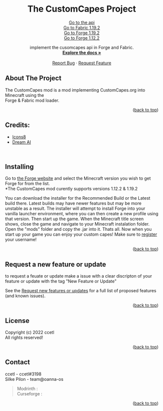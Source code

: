 <div id="top"></div>

<!-- PROJECT LOGO -->
<h1 align="center">The CustomCapes Project</h1>

  <p align="center">
  <a href="https://github.com/ccetl/TheCustomCapesProject/tree/api-v1">Go to the api</a> <br>
  <a href="https://github.com/ccetl/TheCustomCapesProject/tree/fabric-1.19.2">Go to Fabric 1.19.2</a> <br>
  <a href="https://github.com/ccetl/TheCustomCapesProject/tree/forge-1.19.2">Go to Forge 1.19.2</a> <br>
  <a href="https://github.com/ccetl/TheCustomCapesProject/tree/forge-1.12.2">Go to Forge 1.12.2</a> <br>
  </p>

  <p align="center">
   implement the cusomcapes api in Forge and Fabric.
    <br />
    <a href="https://customcapes.org/"><strong>Explore the docs »</strong></a>
    <br />
    <br />
    <a href="https://github.com/ccetl/CustomCapesForge/issues">Report Bug</a>
    ·
    <a href="https://github.com/ccetl/CustomCapesForge/issues">Request Feature</a>
  </p>
</div>

<!-- ABOUT THE PROJECT -->
## About The Project

The CustomCapes mod is a mod implementing CustomCapes.org into Minecraft using the <br>
Forge & Fabric mod loader. <br>

<p align="right">(<a href="#top">back to top</a>)</p>







<!-- GETTING STARTED -->
## Credits:

- <a target="_blank" href="https://icons8.com">Icons8</a>
- <a target="_blank" href="https://www.wombo.art">Dream AI</a> 
<br>






<!-- Installing -->
## Installing



Go to [the Forge website](https://files.minecraftforge.net/net/minecraftforge/forge/) and select the Minecraft version you wish to get Forge for from the list. <br>
*The CustomCapes mod curently supports versions 1.12.2 & 1.19.2

You can download the installer for the Recommended Build or the Latest build there. Latest builds may have newer features but may be more unstable as a result. The installer will attempt to install Forge into your vanilla launcher environment, where you can then create a new profile using that version. Then start up the game. When the Minecraft title screen shows, close the game and navigate to your Minecraft instalation folder. Open the "mods" folder and copy the .jar into it. Thats all. Now when you start up your game you can enjoy your custom capes! Make sure to [register](https://customcapes.org/signup) your username!

<p align="right">(<a href="#top">back to top</a>)

## Request a new feature or update

to request a feuate or update make a issue with a clear discripton of your feature or update with the tag "New Feature or Update"

See the [Request new features or updates](https://github.com/ccetl/CustomCapesForgeissues) for a full list of proposed features (and known issues).

<p align="right">(<a href="#top">back to top</a>)


<!-- LICENSE -->
## License

Copyright (c) 2022 ccetl <br>
All rights reserved!

<p align="right">(<a href="#top">back to top</a>)

<!-- CONTACT -->
## Contact

ccetl - ccetl#3198<br>
Silke Pilon - team@oanna-os

>Modrinth    : <br>
> Curseforge :

<p align="right">(<a href="#top">back to top</a>)</p>

<!-- MARKDOWN LINKS & IMAGES -->
<!-- https://www.markdownguide.org/basic-syntax/#reference-style-links -->
[contributors-shield]: https://img.shields.io/github/contributors/ccetl/CustomCapesForge.svg?style=for-the-badge
[contributors-url]: https://github.com/ccetl/CustomCapesForge/graphs/contributors
[forks-shield]: https://img.shields.io/github/forks/ccetl/CustomCapesForge.svg?style=for-the-badge
[forks-url]: https://github.com/ccetl/CustomCapesForge/network/members
[stars-shield]: https://img.shields.io/github/stars/ccetl/CustomCapesForge.svg?style=for-the-badge
[stars-url]: https://github.com/ccetl/CustomCapesForge/stargazers
[issues-shield]: https://img.shields.io/github/issues/ccetl/CustomCapesForge.svg?style=for-the-badge
[issues-url]: https://github.com/ccetl/CustomCapesForge/issues
[license-shield]: https://img.shields.io/github/license/ccetl/CustomCapesForge.svg?style=for-the-badge
[license-url]: https://github.com/ccetl/CustomCapesForge/blob/master/LICENSE.md
[product-screenshot]: images/screenshot.png
<div id="top"></div>
